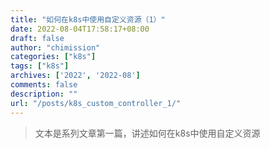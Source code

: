 ```yaml
---
title: "如何在k8s中使用自定义资源（1）"
date: 2022-08-04T17:58:17+08:00
draft: false
author: "chimission"
categories: ["k8s"]
tags: ["k8s"]
archives: ['2022', '2022-08']
comments: false
description: ""
url: "/posts/k8s_custom_controller_1/"
---
```

>文本是系列文章第一篇，讲述如何在k8s中使用自定义资源
 <!--more-->